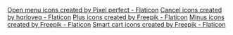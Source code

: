 <a href="https://www.flaticon.com/free-icons/open-menu" title="open menu icons">Open menu icons created by Pixel perfect - Flaticon</a>
<a href="https://www.flaticon.com/free-icons/cancel" title="cancel icons">Cancel icons created by hqrloveq - Flaticon</a>
<a href="https://www.flaticon.com/free-icons/plus" title="plus icons">Plus icons created by Freepik - Flaticon</a>
<a href="https://www.flaticon.com/free-icons/minus" title="minus icons">Minus icons created by Freepik - Flaticon</a>
<a href="https://www.flaticon.com/free-icons/smart-cart" title="smart cart icons">Smart cart icons created by Freepik - Flaticon</a>